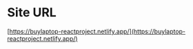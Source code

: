 # Site URL

[https://buylaptop-reactproject.netlify.app/](https://buylaptop-reactproject.netlify.app/)
